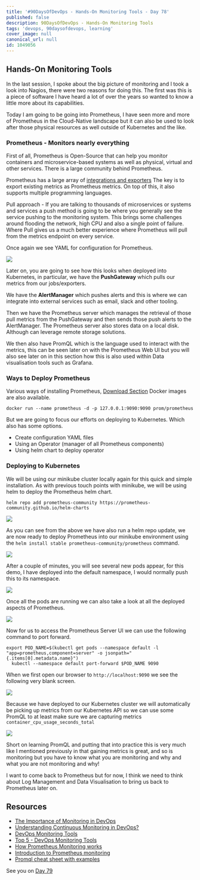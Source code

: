 ```yaml
---
title: '#90DaysOfDevOps - Hands-On Monitoring Tools - Day 78'
published: false
description: 90DaysOfDevOps - Hands-On Monitoring Tools
tags: 'devops, 90daysofdevops, learning'
cover_image: null
canonical_url: null
id: 1049056
---
```


## Hands-On Monitoring Tools

In the last session, I spoke about the big picture of monitoring and I took a look into Nagios, there were two reasons for doing this. The first was this is a piece of software I have heard a lot of over the years so wanted to know a little more about its capabilities.

Today I am going to be going into Prometheus, I have seen more and more of Prometheus in the Cloud-Native landscape but it can also be used to look after those physical resources as well outside of Kubernetes and the like.

### Prometheus - Monitors nearly everything

First of all, Prometheus is Open-Source that can help you monitor containers and microservice-based systems as well as physical, virtual and other services. There is a large community behind Prometheus.

Prometheus has a large array of [integrations and exporters](https://prometheus.io/docs/instrumenting/exporters/) The key is to export existing metrics as Prometheus metrics. On top of this, it also supports multiple programming languages.

Pull approach - If you are talking to thousands of microservices or systems and services a push method is going to be where you generally see the service pushing to the monitoring system. This brings some challenges around flooding the network, high CPU and also a single point of failure. Where Pull gives us a much better experience where Prometheus will pull from the metrics endpoint on every service.

Once again we see YAML for configuration for Prometheus.

![](Images/Day78_Monitoring7.png)

Later on, you are going to see how this looks when deployed into Kubernetes, in particular, we have the **PushGateway** which pulls our metrics from our jobs/exporters.

We have the **AlertManager** which pushes alerts and this is where we can integrate into external services such as email, slack and other tooling.

Then we have the Prometheus server which manages the retrieval of those pull metrics from the PushGateway and then sends those push alerts to the AlertManager. The Prometheus server also stores data on a local disk. Although can leverage remote storage solutions.

We then also have PromQL which is the language used to interact with the metrics, this can be seen later on with the Prometheus Web UI but you will also see later on in this section how this is also used within Data visualisation tools such as Grafana.

### Ways to Deploy Prometheus

Various ways of installing Prometheus, [Download Section](https://prometheus.io/download/) Docker images are also available.

`docker run --name prometheus -d -p 127.0.0.1:9090:9090 prom/prometheus`

But we are going to focus our efforts on deploying to Kubernetes. Which also has some options.

- Create configuration YAML files
- Using an Operator (manager of all Prometheus components)
- Using helm chart to deploy operator

### Deploying to Kubernetes

We will be using our minikube cluster locally again for this quick and simple installation. As with previous touch points with minikube, we will be using helm to deploy the Prometheus helm chart.

`helm repo add prometheus-community https://prometheus-community.github.io/helm-charts`

![](Images/Day78_Monitoring1.png)

As you can see from the above we have also run a helm repo update, we are now ready to deploy Prometheus into our minikube environment using the `helm install stable prometheus-community/prometheus` command.

![](Images/Day78_Monitoring2.png)

After a couple of minutes, you will see several new pods appear, for this demo, I have deployed into the default namespace, I would normally push this to its namespace.

![](Images/Day78_Monitoring3.png)

Once all the pods are running we can also take a look at all the deployed aspects of Prometheus.

![](Images/Day78_Monitoring4.png)

Now for us to access the Prometheus Server UI we can use the following command to port forward.

```Shell
export POD_NAME=$(kubectl get pods --namespace default -l "app=prometheus,component=server" -o jsonpath="{.items[0].metadata.name}")
  kubectl --namespace default port-forward $POD_NAME 9090
```

When we first open our browser to `http://localhost:9090` we see the following very blank screen.

![](Images/Day78_Monitoring5.png)

Because we have deployed to our Kubernetes cluster we will automatically be picking up metrics from our Kubernetes API so we can use some PromQL to at least make sure we are capturing metrics `container_cpu_usage_seconds_total`

![](Images/Day78_Monitoring6.png)

Short on learning PromQL and putting that into practice this is very much like I mentioned previously in that gaining metrics is great, and so is monitoring but you have to know what you are monitoring and why and what you are not monitoring and why!

I want to come back to Prometheus but for now, I think we need to think about Log Management and Data Visualisation to bring us back to Prometheus later on.

## Resources

- [The Importance of Monitoring in DevOps](https://www.devopsonline.co.uk/the-importance-of-monitoring-in-devops/)
- [Understanding Continuous Monitoring in DevOps?](https://medium.com/devopscurry/understanding-continuous-monitoring-in-devops-f6695b004e3b)
- [DevOps Monitoring Tools](https://www.youtube.com/watch?v=Zu53QQuYqJ0)
- [Top 5 - DevOps Monitoring Tools](https://www.youtube.com/watch?v=4t71iv_9t_4)
- [How Prometheus Monitoring works](https://www.youtube.com/watch?v=h4Sl21AKiDg)
- [Introduction to Prometheus monitoring](https://www.youtube.com/watch?v=5o37CGlNLr8)
- [Promql cheat sheet with examples](https://www.containiq.com/post/promql-cheat-sheet-with-examples)

See you on [Day 79](/90dayspractical/90DaysOfDevOps/2022/Days/day79.md)
